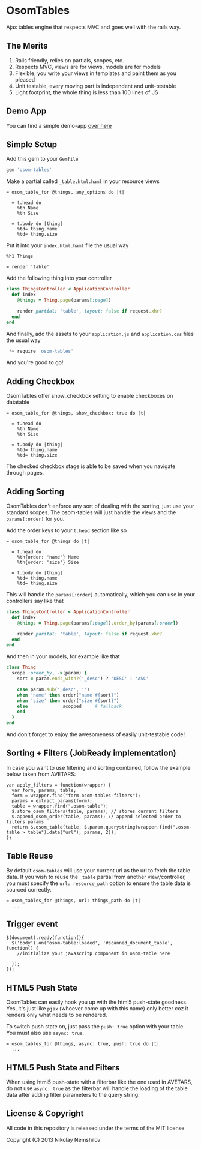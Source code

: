 # OsomTables

Ajax tables engine that respects MVC and goes well with the rails way.

## The Merits

1. Rails friendly, relies on partials, scopes, etc.
2. Respects MVC, views are for views, models are for models
3. Flexible, you write your views in templates and paint them as you pleased
4. Unit testable, every moving part is independent and unit-testable
5. Light footprint, the whole thing is less than 100 lines of JS

## Demo App

You can find a simple demo-app [over here](https://github.com/MadRabbit/osom-tables-app)

## Simple Setup

Add this gem to your `Gemfile`

```ruby
gem 'osom-tables'
```

Make a partial called `_table.html.haml` in your resource views

```haml
= osom_table_for @things, any_options do |t|

  = t.head do
    %th Name
    %th Size

  = t.body do |thing|
    %td= thing.name
    %td= thing.size
```

Put it into your `index.html.haml` file the usual way

```haml
%h1 Things

= render 'table'
```

Add the following thing into your controller

```ruby
class ThingsController < ApplicationController
  def index
    @things = Thing.page(params[:page])

    render partial: 'table', layout: false if request.xhr?
  end
end
```

And finally, add the assets to your `application.js` and `application.css` files the usual way

```js
 *= require 'osom-tables'
```

And you're good to go!

## Adding Checkbox

OsomTables offer show_checkbox setting to enable checkboxes on datatable

```haml
= osom_table_for @things, show_checkbox: true do |t|

  = t.head do
    %th Name
    %th Size

  = t.body do |thing|
    %td= thing.name
    %td= thing.size
```

The checked checkbox stage is able to be saved when you navigate through pages.

## Adding Sorting

OsomTables don't enforce any sort of dealing with the sorting, just use your standard scopes.
The osom-tables will just handle the views and the `params[:order]` for you.

Add the order keys to your `t.head` section like so

```haml
= osom_table_for @things do |t|

  = t.head do
    %th{order: 'name'} Name
    %th{order: 'size'} Size

  = t.body do |thing|
    %td= thing.name
    %td= thing.size
```

This will handle the `params[:order]` automatically, which you can use in your controllers say like that

```ruby
class ThingsController < ApplicationController
  def index
    @things = Thing.page(params[:page]).order_by(params[:order])

    render parital: 'table', layout: false if request.xhr?
  end
end
```

And then in your models, for example like that

```ruby
class Thing
  scope :order_by, ->(param) {
    sort = param.ends_with?('_desc') ? 'DESC' : 'ASC'

    case param.sub('_desc', '')
    when 'name' then order("name #{sort}")
    when 'size' then order("size #{sort}")
    else             scopped     # fallback
    end
  }
end
```

And don't forget to enjoy the awesomeness of easily unit-testable code!

## Sorting + Filters (JobReady implementation)

In case you want to use filtering and sorting combined, follow the example below taken from AVETARS:

```
var apply_filters = function(wrapper) {
  var form, params, table;
  form = wrapper.find("form.osom-tables-filters");
  params = extract_params(form);
  table = wrapper.find(".osom-table");
  $.store_osom_filters(table, params); // stores current filters
  $.append_osom_order(table, params); // append selected order to filters params
  return $.osom_table(table, $.param.querystring(wrapper.find(".osom-table > table").data("url"), params, 2));
};

```

## Table Reuse

By default `osom-tables` will use your current url as the url to fetch the table data. If you wish to reuse the `_table` partial from another view/controller, you must specify the `url: resource_path` option to ensure the table data is sourced correctly.

```haml
= osom_tables_for @things, url: things_path do |t|
  ...
```

## Trigger event

```
$(document).ready(function(){
  $('body').on('osom-table:loaded', '#scanned_document_table', function() {
    //initialize your javascritp component in osom-table here

  });
});

```

## HTML5 Push State

OsomTables can easily hook you up with the html5 push-state goodness.
Yes, it's just like `pjax` (whoever come up with this name) only better
coz it renders only what needs to be rendered.

To switch push state on, just pass the `push: true` option with your table. You must also use `async: true`.

```haml
= osom_tables_for @things, async: true, push: true do |t|
  ...
```

## HTML5 Push State and Filters

When using html5 push-state with a filterbar like the one used in AVETARS, do not use `async: true` as the filterbar will handle the loading of the table data after adding filter parameters to the query string.

## License & Copyright

All code in this repository is released under the terms of the MIT license

Copyright (C) 2013 Nikolay Nemshilov



